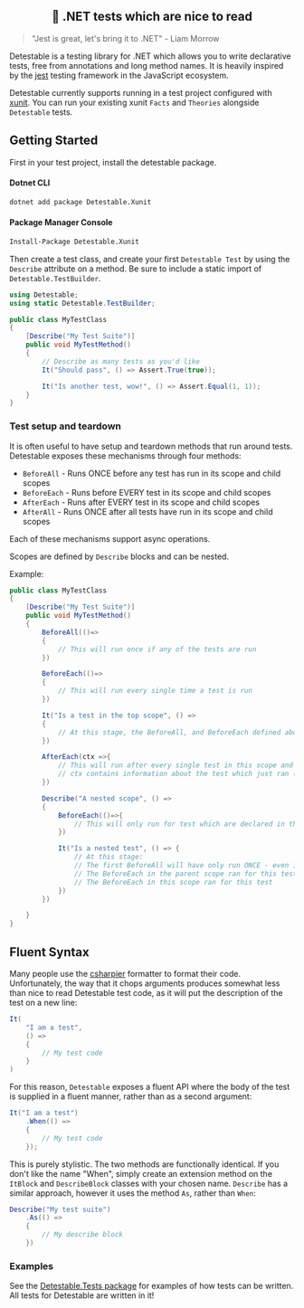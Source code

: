 <h2 align="center">🐶 .NET tests which are nice to read</h2>

> "Jest is great, let's bring it to .NET" - Liam Morrow

Detestable is a testing library for .NET which allows you to write declarative tests, free from annotations and long method names. It is heavily inspired by the [jest](https://github.com/jestjs/jest) testing framework in the JavaScript ecosystem.

Detestable currently supports running in a test project configured with [xunit](https://github.com/xunit/xunit). You can run your existing xunit `Facts` and `Theories` alongside `Detestable` tests.

## Getting Started

First in your test project, install the detestable package.

#### Dotnet CLI

```bash
dotnet add package Detestable.Xunit
```

#### Package Manager Console

```bash
Install-Package Detestable.Xunit
```

Then create a test class, and create your first `Detestable Test` by using the `Describe` attribute on a method. Be sure to include a static import of `Detestable.TestBuilder`.

```csharp
using Detestable;
using static Detestable.TestBuilder;

public class MyTestClass
{
    [Describe("My Test Suite")]
    public void MyTestMethod()
    {
        // Describe as many tests as you'd like
        It("Should pass", () => Assert.True(true));

        It("Is another test, wow!", () => Assert.Equal(1, 1));
    }
}

```

### Test setup and teardown

It is often useful to have setup and teardown methods that run around tests.
Detestable exposes these mechanisms through four methods:

- `BeforeAll` - Runs ONCE before any test has run in its scope and child scopes
- `BeforeEach` - Runs before EVERY test in its scope and child scopes
- `AfterEach` - Runs after EVERY test in its scope and child scopes
- `AfterAll` - Runs ONCE after all tests have run in its scope and child scopes

Each of these mechanisms support async operations.

Scopes are defined by `Describe` blocks and can be nested.

Example:

```cs
public class MyTestClass
{
    [Describe("My Test Suite")]
    public void MyTestMethod()
    {
        BeforeAll(()=>
        {
            // This will run once if any of the tests are run
        })

        BeforeEach(()=>
        {
            // This will run every single time a test is run
        })

        It("Is a test in the top scope", () =>
        {
            // At this stage, the BeforeAll, and BeforeEach defined above will have run for this test
        })

        AfterEach(ctx =>{
            // This will run after every single test in this scope and child scopes
            // ctx contains information about the test which just ran (did it pass?)
        })

        Describe("A nested scope", () =>
        {
            BeforeEach(()=>{
                // This will only run for test which are declared in this scope, or any scopes declared WITHIN this scope
            })

            It("Is a nested test", () => {
                // At this stage:
                // The first BeforeAll will have only run ONCE - even if we are running both tests
                // The BeforeEach in the parent scope ran for this test
                // The BeforeEach in this scope ran for this test
            })
        })

    }
}

```

## Fluent Syntax

Many people use the [csharpier](https://github.com/belav/csharpier) formatter to format their code. Unfortunately, the way that it chops arguments produces somewhat less than nice to read Detestable test code, as it will put the description of the test on a new line:

```cs
It(
    "I am a test",
    () =>
    {
        // My test code
    }
)

```

For this reason, `Detestable` exposes a fluent API where the body of the test is supplied in a fluent manner, rather than as a second argument:

```cs
It("I am a test")
    .When(() =>
    {
        // My test code
    });
```

This is purely stylistic. The two methods are functionally identical. If you don't like the name "When", simply create an extension method on the `ItBlock` and `DescribeBlock` classes with your chosen name. `Describe` has a similar approach, however it uses the method `As`, rather than `When`:

```cs
Describe("My test suite")
    .As(() =>
    {
        // My describe block
    })
```

### Examples

See the [Detestable.Tests package](./Detestable.Tests/) for examples of how tests can be written. All tests for Detestable are written in it!
